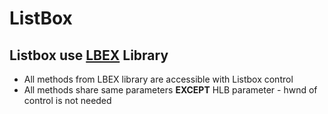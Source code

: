 # ListBox  

## Listbox use [LBEX](https://github.com/AHK-just-me/LBEX) Library  


* All methods from LBEX library are accessible with Listbox control  
* All methods share same parameters __EXCEPT__ HLB parameter - hwnd of control is not needed  